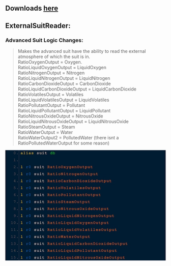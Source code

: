 ## Downloads [here](https://github.com/TerameTechYT/RocketMods/tree/development/Build/x64/Release)

## ExternalSuitReader:
### Advanced Suit Logic Changes:
> Makes the advanced suit have the ability to read the external atmosphere of which the suit is in. <br>
> RatioOxygenOutput = Oxygen.<br>
> RatioLiquidOxygenOutput = LiquidOxygen<br>
> RatioNitrogenOutput = Nitrogen<br>
> RatioLiquidNitrogenOutput = LiquidNitrogen<br>
> RatioCarbonDioxideOutput = CarbonDioxide<br>
> RatioLiquidCarbonDioxideOutput = LiquidCarbonDioxide<br>
> RatioVolatilesOutput = Volatiles<br>
> RatioLiquidVolatilesOutput = LiquidVolatiles<br>
> RatioPollutantOutput = Pollutant<br>
> RatioLiquidPollutantOutput = LiquidPollutant<br>
> RatioNitrousOxideOutput = NitrousOxide<br>
> RatioLiquidNitrousOxideOutput = LiquidNitrousOxide<br>
> RatioSteamOutput = Steam<br>
> RatioWaterOutput = Water<br>
> RatioWaterOutput2 = PollutedWater (there isnt a RatioPollutedWaterOutput for some reason)

![Image](../../Images/ESR/code.png)